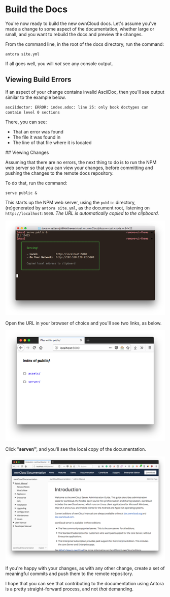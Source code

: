 # Build the Docs

You're now ready to build the new ownCloud docs.
Let's assume you've made a change to some aspect of the documentation, whether large or small, and you want to rebuild the docs and preview the changes.

From the command line, in the root of the docs directory, run the command:

```
antora site.yml
```

If all goes well, you will _not_ see any console output.

## Viewing Build Errors

If an aspect of your change contains invalid AsciiDoc, then you'll see output similar to the example below.

```console
asciidoctor: ERROR: index.adoc: line 25: only book doctypes can contain level 0 sections
```

There, you can see:

- That an error was found
- The file it was found in
- The line of that file where it is located

## Viewing Changes

Assuming that there are no errors, the next thing to do is to run the NPM web server so that you can view your changes, before committing and pushing the changes to the remote docs repository.

To do that, run the command:

```
serve public &
```

This starts up the NPM web server, using the `public` directory, (re)generated by `antora site.yml`, as the document root, listening on `http://localhost:5000`.
_The URL is automatically copied to the clipboard._

![Viewing the Antora docs with NPM serve](./images/viewing-the-antora-docs-with-npm-serve.png)

Open the URL in your browser of choice and you'll see two links, as below.

![The initial page in the local copy of the Antora-generated documentation](./images/antora-initial-local-page.png)

Click "**server/**", and you'll see the local copy of the documentation.

![Viewing the locally generated Antora documentation](./images/viewing-the-locally-generated-antora-documentation.png)

If you're happy with your changes, as with any other change, create a set of meaningful commits and push them to the remote repository.

I hope that you can see that contributing to the documentation using Antora is a pretty straight-forward process, and not _that_ demanding.

